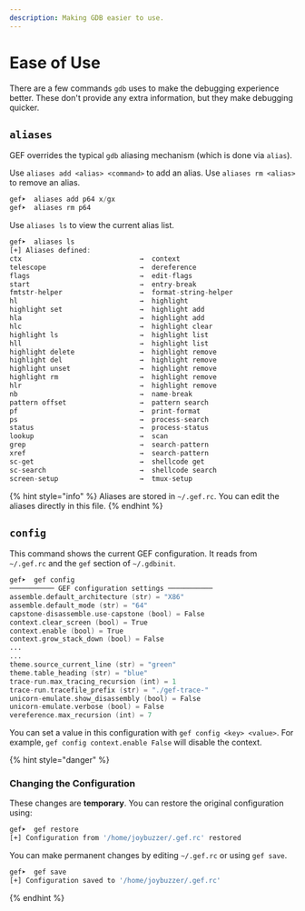 ```yaml
---
description: Making GDB easier to use.
---
```


# Ease of Use
There are a few commands `gdb` uses to make the debugging experience better. These don't provide any extra information, but they make debugging quicker.

## `aliases`
GEF overrides the typical `gdb` aliasing mechanism (which is done via `alias`).

Use `aliases add <alias> <command>` to add an alias. Use `aliases rm <alias>` to remove an alias.
```nasm
gef➤  aliases add p64 x/gx
gef➤  aliases rm p64
```

Use `aliases ls` to view the current alias list.
```nasm
gef➤  aliases ls 
[+] Aliases defined:
ctx                             →  context
telescope                       →  dereference
flags                           →  edit-flags
start                           →  entry-break
fmtstr-helper                   →  format-string-helper
hl                              →  highlight
highlight set                   →  highlight add
hla                             →  highlight add
hlc                             →  highlight clear
highlight ls                    →  highlight list
hll                             →  highlight list
highlight delete                →  highlight remove
highlight del                   →  highlight remove
highlight unset                 →  highlight remove
highlight rm                    →  highlight remove
hlr                             →  highlight remove
nb                              →  name-break
pattern offset                  →  pattern search
pf                              →  print-format
ps                              →  process-search
status                          →  process-status
lookup                          →  scan
grep                            →  search-pattern
xref                            →  search-pattern
sc-get                          →  shellcode get
sc-search                       →  shellcode search
screen-setup                    →  tmux-setup
```

{% hint style="info" %}
Aliases are stored in `~/.gef.rc`. You can edit the aliases directly in this file.
{% endhint %}

## `config`
This command shows the current GEF configuration. It reads from `~/.gef.rc` and the `gef` section of `~/.gdbinit`.

```nasm
gef➤  gef config
─────────── GEF configuration settings ───────────
assemble.default_architecture (str) = "X86"
assemble.default_mode (str) = "64"
capstone-disassemble.use-capstone (bool) = False
context.clear_screen (bool) = True
context.enable (bool) = True
context.grow_stack_down (bool) = False
...
...
theme.source_current_line (str) = "green"
theme.table_heading (str) = "blue"
trace-run.max_tracing_recursion (int) = 1
trace-run.tracefile_prefix (str) = "./gef-trace-"
unicorn-emulate.show_disassembly (bool) = False
unicorn-emulate.verbose (bool) = False
vereference.max_recursion (int) = 7
```

You can set a value in this configuration with `gef config <key> <value>`. For example, `gef config context.enable False` will disable the context.

{% hint style="danger" %}
### Changing the Configuration

These changes are **temporary**.  You can restore the original configuration using:
```nasm
gef➤  gef restore
[+] Configuration from '/home/joybuzzer/.gef.rc' restored
```

You can make permanent changes by editing `~/.gef.rc` or using `gef save`.
```nasm
gef➤  gef save
[+] Configuration saved to '/home/joybuzzer/.gef.rc'
```
{% endhint %}